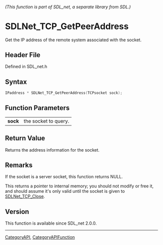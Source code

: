 ###### (This function is part of SDL_net, a separate library from SDL.)
# SDLNet_TCP_GetPeerAddress

Get the IP address of the remote system associated with the socket.

## Header File

Defined in SDL_net.h

## Syntax

```c
IPaddress * SDLNet_TCP_GetPeerAddress(TCPsocket sock);

```

## Function Parameters

|              |                      |
| ------------ | -------------------- |
| **sock**     | the socket to query. |

## Return Value

Returns the address information for the socket.

## Remarks

If the socket is a server socket, this function returns NULL.

This returns a pointer to internal memory; you should not modify or free
it, and should assume it's only valid until the socket is given to
[SDLNet_TCP_Close](SDLNet_TCP_Close).

## Version

This function is available since SDL_net 2.0.0.

----
[CategoryAPI](CategoryAPI), [CategoryAPIFunction](CategoryAPIFunction)

